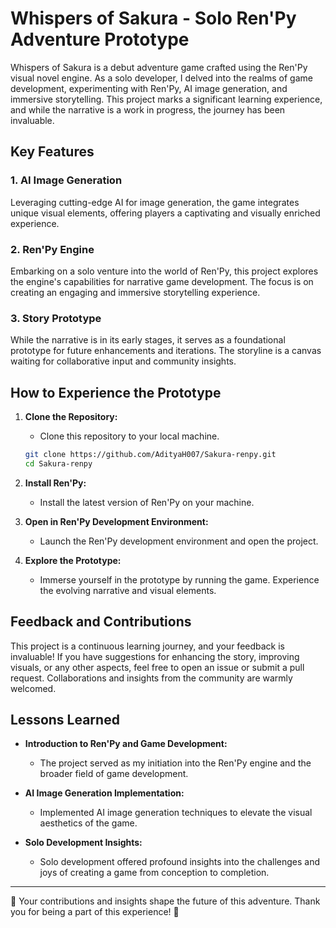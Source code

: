 # Whispers of Sakura - Solo Ren'Py Adventure Prototype

Whispers of Sakura is a debut adventure game crafted using the Ren'Py visual novel engine. As a solo developer, I delved into the realms of game development, experimenting with Ren'Py, AI image generation, and immersive storytelling. This project marks a significant learning experience, and while the narrative is a work in progress, the journey has been invaluable.

## Key Features

### 1. AI Image Generation

Leveraging cutting-edge AI for image generation, the game integrates unique visual elements, offering players a captivating and visually enriched experience.

### 2. Ren'Py Engine

Embarking on a solo venture into the world of Ren'Py, this project explores the engine's capabilities for narrative game development. The focus is on creating an engaging and immersive storytelling experience.

### 3. Story Prototype

While the narrative is in its early stages, it serves as a foundational prototype for future enhancements and iterations. The storyline is a canvas waiting for collaborative input and community insights.

## How to Experience the Prototype

1. **Clone the Repository:**
   - Clone this repository to your local machine.

   ```bash
   git clone https://github.com/AdityaH007/Sakura-renpy.git
   cd Sakura-renpy
   ```

2. **Install Ren'Py:**
   - Install the latest version of Ren'Py on your machine.

3. **Open in Ren'Py Development Environment:**
   - Launch the Ren'Py development environment and open the project.

4. **Explore the Prototype:**
   - Immerse yourself in the prototype by running the game. Experience the evolving narrative and visual elements.

## Feedback and Contributions

This project is a continuous learning journey, and your feedback is invaluable! If you have suggestions for enhancing the story, improving visuals, or any other aspects, feel free to open an issue or submit a pull request. Collaborations and insights from the community are warmly welcomed.

## Lessons Learned

- **Introduction to Ren'Py and Game Development:**
  - The project served as my initiation into the Ren'Py engine and the broader field of game development.

- **AI Image Generation Implementation:**
  - Implemented AI image generation techniques to elevate the visual aesthetics of the game.

- **Solo Development Insights:**
  - Solo development offered profound insights into the challenges and joys of creating a game from conception to completion.

---

🌸 Your contributions and insights shape the future of this adventure. Thank you for being a part of this experience! 🚀
